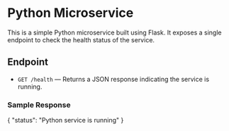 # Python Microservice

This is a simple Python microservice built using Flask. It exposes a single endpoint to check the health status of the service.

## Endpoint

- `GET /health` — Returns a JSON response indicating the service is running.

### Sample Response

{
  "status": "Python service is running"
}